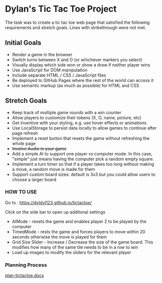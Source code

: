 # Dylan's Tic Tac Toe Project

The task was to create a tic tac toe web page that satisfied the following requirements and stretch goals. 
Lines with strikethrough were not met. 

## Initial Goals
* Render a game in the browser
* Switch turns between X and O (or whichever markers you select)
* Visually display which side won or show a draw if neither player wins
* Use JavaScript for DOM manipulation
* Include separate HTML / CSS / JavaScript files
* Be deployed to GitHub Pages where the rest of the world can access it
* Use semantic markup (as much as possible) for HTML and CSS

## Stretch Goals

* Keep track of multiple game rounds with a win counter
* Allow players to customize their tokens (X, O, name, picture, etc)
* Get inventive with your styling, e.g. use hover effects or animations
* Use LocalStorage to persist data locally to allow games to continue after page refresh
* Implement a reset button that resets the game without refreshing the whole page
* ~~Involve Audio in your game~~
* Add a simple AI to support one player vs computer mode. In this case, "simple" just means having the computer pick a random empty square.
* Implement a turn timer so that if a player takes too long without making a move, a random move is made for them
* Support custom board sizes: default is 3x3 but you could allow users to choose a larger board



### HOW TO USE 

Go to : https://dyldyl123.github.io/tictactoe/

Click on the side bar to open up additonal settings

   * AIMode -  resets the game and enables player 2 to be played by the computer
   * TimedMode - rests the game and forces players to move within 20 seconds otherwise the move is played for them
   * Grid Size Slider - Increase / Decrease the size of the game board. This modifies how many of the same tile needs to be in a row to win
   * Load up images to modify the sliders for the relevant player

### Planning Process

[plan-tictactoe.docx](https://github.com/dyldyl123/tictactoe/files/9640914/plan-tictactoe.docx)

